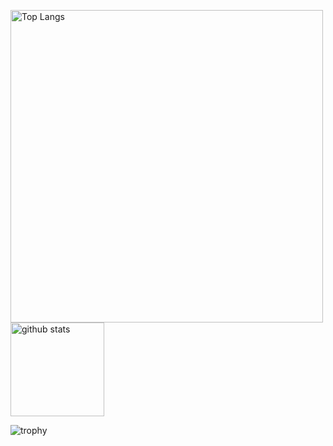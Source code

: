 <p align="left"> 
<img alt="Top Langs" height="500px" src="https://github-readme-stats.vercel.app/api/top-langs/?username=ryouhei24&layout=compact&theme=radical" />
<img alt="github stats" height="150px" src="https://github-readme-stats.vercel.app/api?username=ryouhei24&theme=cobalt&show_icons=true" />
</p>

![trophy](https://github-profile-trophy.vercel.app/?username=ryouhei24&theme=onedark&column=7)
